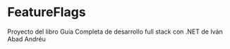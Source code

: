 # FeatureFlags
Proyecto del libro Guía Completa de desarrollo full stack con .NET de Iván Abad Andréu
